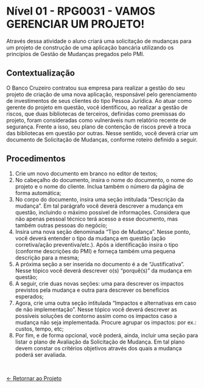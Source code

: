 # Nível 01 - RPG0031 - VAMOS GERENCIAR UM PROJETO!

Através dessa atividade o aluno criará uma solicitação de mudanças para um projeto de construção de uma aplicação bancária utilizando os princípios de Gestão de Mudanças pregados pelo PMI.

## Contextualização

O Banco Cruzeiro contratou sua empresa para realizar a gestão do seu projeto de criação de uma nova aplicação, responsável pelo gerenciamento de investimentos de seus clientes do tipo Pessoa Jurídica. Ao atuar como gerente do projeto em questão, você identificou, ao realizar a gestão de riscos, que duas bibliotecas de terceiros, definidas como premissas do projeto, foram consideradas como vulneráveis num relatório recente de segurança. Frente a isso, seu plano de contenção de riscos prevê a troca das bibliotecas em questão por outras. Nesse sentido, você deverá criar um documento de Solicitação de Mudanças, conforme roteiro definido a seguir.

## Procedimentos
  1. Crie um novo documento em branco no editor de textos;
  2. No cabeçalho do documento, insira o nome do documento, o nome do projeto e o nome do cliente. Inclua também o número da página de forma automática;
  3. No corpo do documento, insira uma seção intitulada “Descrição da mudança”. Em tal parágrafo você deverá descrever a mudança em questão, incluindo o máximo possível de informações. Considera que não apenas pessoal técnico terá acesso a esse documento, mas também outras pessoas do negócio;
  4. Insira uma nova seção denominada “Tipo de Mudança”. Nesse ponto, você deverá entender o tipo da mudança em questão (ação corretiva/ação preventiva/etc.). Após a identificação insira o tipo (conforme descrições do PMI) e forneça também uma pequena descrição para a mesma;
  5. A próxima seção a ser inserida no documento é a de “Justificativa”. Nesse tópico você deverá descrever o(s) “porquê(s)” da mudança em questão;
  6. A seguir, crie duas novas seções: uma para descrever os impactos previstos pela mudança e outra para descrever os benefícios esperados;
  7. Agora, crie uma outra seção intitulada “Impactos e alternativas em caso de não implementação”. Nesse tópico você deverá descrever as possíveis soluções de contorno assim como os impactos caso a mudança não seja implementada. Procure agrupar os impactos: por ex.: custos, tempo, etc;
  8. Por fim, e de forma opcional, você poderá, ainda, incluir uma seção para listar o plano de Avaliação da Solicitação de Mudança. Em tal plano devem constar os critérios objetivos através dos quais a mudança poderá ser avaliada.

<br>
  
[<- Retornar ao Projeto](https://github.com/GilvanPOliveira/FullStack/tree/main/Mundo05/gerenciarProjeto)

